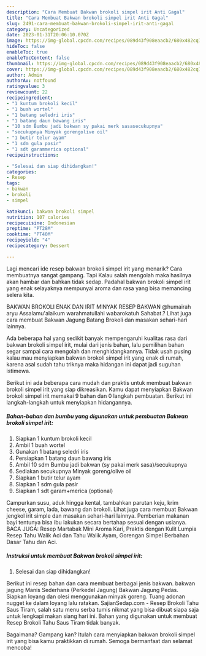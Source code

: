 ```yaml
---
description: "Cara Membuat Bakwan brokoli simpel irit Anti Gagal"
title: "Cara Membuat Bakwan brokoli simpel irit Anti Gagal"
slug: 2491-cara-membuat-bakwan-brokoli-simpel-irit-anti-gagal
category: Uncategorized
date: 2023-01-31T20:06:10.070Z
image: https://img-global.cpcdn.com/recipes/089d43f908eaacb2/680x482cq70/bakwan-brokoli-simpel-irit-foto-resep-utama.jpg
hideToc: false
enableToc: true
enableTocContent: false
thumbnail: https://img-global.cpcdn.com/recipes/089d43f908eaacb2/680x482cq70/bakwan-brokoli-simpel-irit-foto-resep-utama.jpg
cover: https://img-global.cpcdn.com/recipes/089d43f908eaacb2/680x482cq70/bakwan-brokoli-simpel-irit-foto-resep-utama.jpg
author: Admin
authorAv: notfound
ratingvalue: 3
reviewcount: 22
recipeingredient:
- "1 kuntum brokoli kecil"
- "1 buah wortel"
- "1 batang seledri iris"
- "1 batang daun bawang iris"
- "10 sdm Bumbu jadi bakwan sy pakai merk sasasecukupnya"
- "secukupnya Minyak gorengolive oil"
- "1 butir telur ayam"
- "1 sdm gula pasir"
- "1 sdt garammerica optional"
recipeinstructions:

- "Selesai dan siap dihidangkan!"
categories:
- Resep
tags:
- bakwan
- brokoli
- simpel

katakunci: bakwan brokoli simpel 
nutrition: 107 calories
recipecuisine: Indonesian
preptime: "PT28M"
cooktime: "PT40M"
recipeyield: "4"
recipecategory: Dessert

---
```



Lagi mencari ide resep bakwan brokoli simpel irit yang menarik? Cara membuatnya sangat gampang. Tapi Kalau salah mengolah maka hasilnya akan hambar dan bahkan tidak sedap. Padahal bakwan brokoli simpel irit yang enak selayaknya mempunyai aroma dan rasa yang bisa memancing selera kita.


BAKWAN BROKOLI ENAK DAN IRIT MINYAK RESEP BAKWAN @humairah aryu Assalamu&#39;alaikum warahmatullahi wabarokatuh Sahabat.? Lihat juga cara membuat Bakwan Jagung Batang Brokoli dan masakan sehari-hari lainnya.

Ada beberapa hal yang sedikit banyak mempengaruhi kualitas rasa dari bakwan brokoli simpel irit, mulai dari jenis bahan, lalu pemilihan bahan segar sampai cara mengolah dan menghidangkannya. Tidak usah pusing kalau mau menyiapkan bakwan brokoli simpel irit yang enak di rumah, karena asal sudah tahu triknya maka hidangan ini dapat jadi suguhan istimewa.


Berikut ini ada beberapa cara mudah dan praktis untuk membuat bakwan brokoli simpel irit yang siap dikreasikan. Kamu dapat menyiapkan Bakwan brokoli simpel irit memakai 9 bahan dan 0 langkah pembuatan. Berikut ini langkah-langkah untuk menyiapkan hidangannya.

<!--inarticleads1-->

##### Bahan-bahan dan bumbu yang digunakan untuk pembuatan Bakwan brokoli simpel irit:

1. Siapkan 1 kuntum brokoli kecil
1. Ambil 1 buah wortel
1. Gunakan 1 batang seledri iris
1. Persiapkan 1 batang daun bawang iris
1. Ambil 10 sdm Bumbu jadi bakwan (sy pakai merk sasa)/secukupnya
1. Sediakan secukupnya Minyak goreng/olive oil
1. Siapkan 1 butir telur ayam
1. Siapkan 1 sdm gula pasir
1. Siapkan 1 sdt garam+merica (optional)


Campurkan susu, aduk hingga kental, tambahkan parutan keju, krim cheese, garam, lada, bawang dan brokoli. Lihat juga cara membuat Bakwan jengkol irit simple dan masakan sehari-hari lainnya. Pemberian makanan bayi tentunya bisa ibu lakukan secara bertahap sesuai dengan usianya. BACA JUGA: Resep Martabak Mini Aroma Kari, Praktis dengan Kulit Lumpia Resep Tahu Walik Aci dan Tahu Walik Ayam, Gorengan Simpel Berbahan Dasar Tahu dan Aci. 

<!--inarticleads2-->

##### Instruksi untuk membuat Bakwan brokoli simpel irit:


1. Selesai dan siap dihidangkan!

Berikut ini resep bahan dan cara membuat berbagai jenis bakwan. bakwan jagung Manis Sederhana (Perkedel Jagung) Bakwan Jagung Pedas. Siapkan loyang dan olesi menggunakan minyak goreng. Tuang adonan nugget ke dalam loyang lalu ratakan. SajianSedap.com - Resep Brokoli Tahu Saus Tiram, salah satu menu serba tumis nikmat yang bisa dibuat siapa saja untuk lengkapi makan siang hari ini. Bahan yang digunakan untuk membuat Resep Brokoli Tahu Saus Tiram tidak banyak. 

Bagaimana? Gampang kan? Itulah cara menyiapkan bakwan brokoli simpel irit yang bisa kamu praktikkan di rumah. Semoga bermanfaat dan selamat mencoba!
